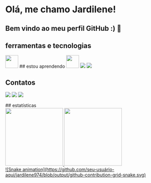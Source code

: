 # Olá, me chamo Jardilene!
## Bem vindo ao meu perfil GitHub :) 👋

<!--
*Jardilene974/jardilene974* is a ✨ special ✨ repository because its README.md (this file) appears on your GitHub profile.

Here are some ideas to get you started:

- 🔭Atualmente sou jovem aprendiz
- 🌱 Atualmente estou aprendendo um pouco de programação
- 👯 estou procurando ajudar naquilo que me pedirem ajudar e que eu consiga ajudar.
- 🤔estou procurando ajuda com mais detalhes a respeito de programação.
- 💬 pergunte-me sobre tudo.
- 📫 como entrar em contato comigo: Instagram:_jardyh; linkedin: www.linkedin.com/in/jardilene-oliveira-b599b2298
- 😄 Pronomes: ela/dela
- ⚡ curiosidade: faço 3 cursos diferentes, que um não tem nada haver com outro 🙆sou⚖ 
-->
## ferramentas e tecnologias
<img loading="lazy" src="https://cdn.jsdelivr.net/gh/devicons/devicon/icons/git/git-original.svg" width="40" height="40"/>
## estou aprendendo
<img loading="lazy" src="https://cdn.jsdelivr.net/gh/devicons/devicon/icons/git/git-original.svg" width="40" height="40"/>
            <img src="https://cdn.jsdelivr.net/gh/devicons/devicon@latest/icons/javascript/javascript-original.svg" />
            <img src="https://cdn.jsdelivr.net/gh/devicons/devicon@latest/icons/github/github-original.svg" />

## Contatos
<a href="https://instagram.com/ _jardyh" target="_blank"><img loading="lazy" src="https://img.shields.io/badge/-Instagram-%23E4405F?style=for-the-badge&logo=instagram&logoColor=white" target="_blank"></a>
<a href = "jardilene974@gmail.com"><img loading="lazy" src="https://img.shields.io/badge/Gmail-D14836?style=for-the-badge&logo=gmail&logoColor=white" target="_blank"></a>
<a href="https:/www.linkedin.com/in/jardilene-oliveira-b599b2298" target="_blank"><img loading="lazy" src="https://img.shields.io/badge/-LinkedIn-%230077B5?style=for-the-badge&logo=linkedin&logoColor=white" target="_blank"></a>   
</div>
## estatísticas
<div>
<a href="https://github.com/jardilene974">
<img loading="lazy" height="180em" src="https://github-readme-stats.vercel.app/api/top-langs/?username=jardilene974&layout=compact&langs_count=7&theme=dracula"/>
<img loading="lazy" height="180em" src="https://github-readme-stats.vercel.app/api?username=jardilene974&show_icons=true&theme=dracula&include_all_commits=true&count_private=true"/>
</div>
![Snake animation](https://github.com/seu-usuário-aqui/jardilene974/blob/output/github-contribution-grid-snake.svg)
